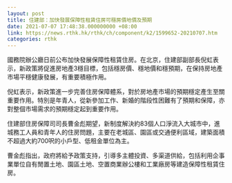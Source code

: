```yaml
---
layout: post
title: 住建部：加快發展保障性租賃住房可穩房價地價及預期
date: 2021-07-07 17:48:38.000000000 +08:00
link: https://news.rthk.hk/rthk/ch/component/k2/1599652-20210707.htm
categories: rthk
---
```


國務院辦公廳日前公布加快發展保障性租賃住房。在北京，住建部副部長倪虹表示，新政策將促進房地產3穩目標，包括穩房價、穩地價和穩預期，在保持房地產市場平穩健康發展，有重要積極作用。

倪虹表示，新政策進一步完善住房保障體系，對於房地產市場的預期穩定產生至關重要作用。特別是年青人，從新參加工作、新婚的階段性困難有了預期和保障，亦對整個市場需求的預期穩定起到重要作用。

住建部住房保障司司長曹金彪期望，新制度解決約83個人口淨流入大城市中，進城務工人員和青年人的住房問題，主要在老城區、園區或交通便利區域，建築面積不超過大約700呎的小戶型、低租金單位為主。

曹金彪指出，政府將給予政策支持，引導多主體投資、多渠道供給，包括利用企事業單位自有閒置土地、園區土地、空置商業辦公樓和工業廠房等建造保障性租賃住房。
